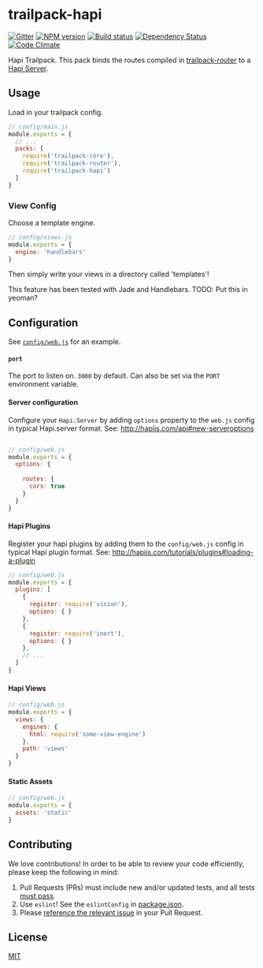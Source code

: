 # trailpack-hapi

[![Gitter][gitter-image]][gitter-url]
[![NPM version][npm-image]][npm-url]
[![Build status][ci-image]][ci-url]
[![Dependency Status][daviddm-image]][daviddm-url]
[![Code Climate][codeclimate-image]][codeclimate-url]

Hapi Trailpack. This pack binds the routes compiled in [trailpack-router](https://github.com/trailsjs/trailpack-router)
to a [Hapi Server](http://hapijs.com/api#server).

## Usage
Load in your trailpack config.

```js
// config/main.js
module.exports = {
  // ...
  packs: [
    require('trailpack-core'),
    require('trailpack-router'),
    require('trailpack-hapi')
  ]
}
```

### View Config
Choose a template engine.

```js
// config/views.js
module.exports = {
  engine: 'handlebars'
}
```

Then simply write your views in a directory called 'templates'!

This feature has been tested with Jade and Handlebars. TODO: Put this in yeoman?

## Configuration
See [`config/web.js`](https://github.com/trailsjs/trails-example-app/blob/master/config/web.js) for an example.

#### `port`
The port to listen on. `3000` by default. Can also be set via the `PORT` environment variable.

#### Server configuration
Configure your `Hapi.Server` by adding `options` property to the `web.js` config in typical
Hapi.server format. See: http://hapijs.com/api#new-serveroptions

```js

// config/web.js
module.exports = {
  options: {
    
    routes: {
      cors: true
    }
  }
}
```

#### Hapi Plugins
Register your hapi plugins by adding them to the `config/web.js` config in typical Hapi
plugin format. See: http://hapijs.com/tutorials/plugins#loading-a-plugin

```js
// config/web.js
module.exports = {
  plugins: [
    {
      register: require('vision'),
      options: { }
    },
    {
      register: require('inert'),
      options: { }
    },
    // ...
  ]
}
```

#### Hapi Views
```js
// config/web.js
module.exports = {
  views: {
    engines: {
      html: require('some-view-engine')
    },
    path: 'views'
  }
}
```

#### Static Assets
```js
// config/web.js
module.exports = {
  assets: 'static'
}
```

## Contributing
We love contributions! In order to be able to review your code efficiently,
please keep the following in mind:

1. Pull Requests (PRs) must include new and/or updated tests, and all tests [must pass](https://travis-ci.org/trailsjs/trailpack-hapi).
2. Use `eslint`! See the `eslintConfig` in [package.json](https://github.com/trailsjs/trailpack-hapi/blob/master/package.json).
3. Please [reference the relevant issue](https://github.com/blog/1506-closing-issues-via-pull-requests) in your Pull Request.

## License
[MIT](https://github.com/trailsjs/trailpack-hapi/blob/master/LICENSE)

[npm-image]: https://img.shields.io/npm/v/trailpack-hapi.svg?style=flat-square
[npm-url]: https://npmjs.org/package/trailpack-hapi
[ci-image]: https://img.shields.io/travis/trailsjs/trailpack-hapi/master.svg?style=flat-square
[ci-url]: https://travis-ci.org/trailsjs/trailpack-hapi
[daviddm-image]: http://img.shields.io/david/trailsjs/trailpack-hapi.svg?style=flat-square
[daviddm-url]: https://david-dm.org/trailsjs/trailpack-hapi
[codeclimate-image]: https://img.shields.io/codeclimate/github/trailsjs/trailpack-hapi.svg?style=flat-square
[codeclimate-url]: https://codeclimate.com/github/trailsjs/trailpack-hapi
[gitter-image]: http://img.shields.io/badge/+%20GITTER-JOIN%20CHAT%20%E2%86%92-1DCE73.svg?style=flat-square
[gitter-url]: https://gitter.im/trailsjs/trails
